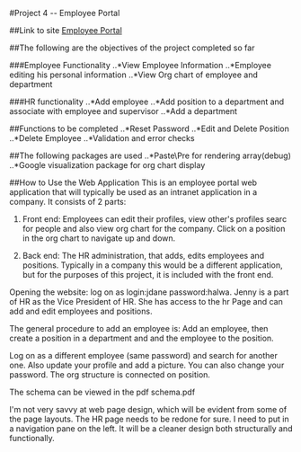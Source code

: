 #Project 4 -- Employee Portal

##Link to site
[Employee Portal](shriak-p4.gopagoda.com)

##The following are the objectives of the project completed so far

###Employee Functionality
..*View Employee Information
..*Employee editing his personal information
..*View Org chart of employee and department

###HR functionality
..*Add employee
..*Add position to a department and associate with employee and supervisor
..*Add a department

##Functions to be completed
..*Reset Password
..*Edit and Delete Position
..*Delete Employee
..*Validation and error checks

##The following packages are used
..*Paste\Pre for rendering array(debug)
..*Google visualization package for org chart display

##How to Use the Web Application
This is an employee portal web application that will typically be used as an intranet application in a company. It consists of 2 parts:
1. Front end: Employees can edit their profiles, view other's profiles searc for people and also view org chart for the company. Click on a position in the org chart to navigate up and down.

2. Back end: The HR administration, that adds, edits employees and positions. Typically in a company this would be a different application, but for the purposes of this project, it is included with the front end.


Opening the website:
log on as login:jdane password:halwa. Jenny is a part of HR as the Vice President of HR. She has access to the hr Page and can add and edit employees and positions.



The general procedure to add an employee is:
Add an employee, then create a position in a department and and the employee to the position.



Log on as a different employee (same password) and search for another one. Also update your profile and add a picture. You can also change your password.
The org structure is connected on position.


The schema can be viewed in the pdf schema.pdf


I'm not very savvy at web page design, which will be evident from some of the page layouts. The HR page needs to be redone for sure. I need to put in a navigation pane on the left. It will be a cleaner design both structurally and functionally.